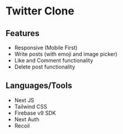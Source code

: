 # Twitter Clone

## Features
- Responsive (Mobile First)
- Write posts (with emoji and image picker)
- Like and Comment functionality
- Delete post functionality


## Languages/Tools
- Next JS
- Tailwind CSS
- Firebase v9 SDK
- Next Auth
- Recoil